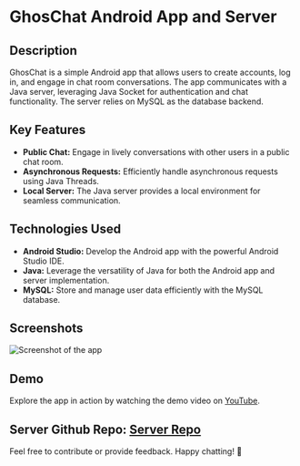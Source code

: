 # GhosChat Android App and Server

## Description
GhosChat is a simple Android app that allows users to create accounts, log in, and engage in chat room conversations. The app communicates with a Java server, leveraging Java Socket for authentication and chat functionality. The server relies on MySQL as the database backend.

## Key Features
- **Public Chat:** Engage in lively conversations with other users in a public chat room.
- **Asynchronous Requests:** Efficiently handle asynchronous requests using Java Threads.
- **Local Server:** The Java server provides a local environment for seamless communication.

## Technologies Used
- **Android Studio:** Develop the Android app with the powerful Android Studio IDE.
- **Java:** Leverage the versatility of Java for both the Android app and server implementation.
- **MySQL:** Store and manage user data efficiently with the MySQL database.

## Screenshots
![Screenshot of the app](https://firebasestorage.googleapis.com/v0/b/ahmed-mannai.appspot.com/o/uploads%2F1698313815121.png?alt=media&token=a869d353-85d0-4ad2-825c-c3a15bb97731)

## Demo
Explore the app in action by watching the demo video on [YouTube](https://youtu.be/7voNKAfiwxY?si=PTEZ-xorFxINZ0Ik).

## Server Github Repo: [Server Repo](https://github.com/AhmedMannai10/GhosChat-Android-App-SERVER)

Feel free to contribute or provide feedback. Happy chatting! 🚀
